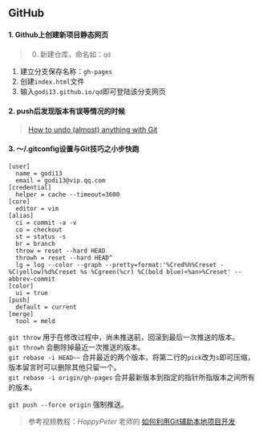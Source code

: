 ## GitHub

#### 1. Github上创建新项目静态网页
>0. 新建仓库，命名如：`qd`
1. 建立分支保存名称：`gh-pages`
2. 创建`index.html`文件
3. 输入`godi13.github.io/qd`即可登陆该分支网页

#### 2. push后发现版本有误等情况的时候

>[How to undo (almost) anything with Git](https://github.com/blog/2019-how-to-undo-almost-anything-with-git)

#### 3. ～/.gitconfig设置与Git技巧之小步快跑

    [user]
      name = godi13
      email = godi13@vip.qq.com
    [credential]
      helper = cache --timeout=3600
    [core]
      editor = vim
    [alias]
      ci = commit -a -v
      co = checkout
      st = status -s
      br = branch
      throw = reset --hard HEAD
      throwh = reset --hard HEAD^
      lg = log --color --graph --pretty=format:'%Cred%h%Creset -%C(yellow)%d%Creset %s %Cgreen(%cr) %C(bold blue)<%an>%Creset' --abbrev-commit
    [color]
      ui = true
    [push]
      default = current
    [merge]
      tool = meld
`git throw` 用于在修改过程中，尚未推送前，回滚到最后一次推送的版本。  
`git throwh` 会删除掉最近一次推送的版本。  
`git rebase -i HEAD~~` 合并最近的两个版本，将第二行的`pick`改为`s`即可压缩，版本留言时可以删除其他只留一个。  
`git rebase -i origin/gh-pages` 合并最新版本到指定的指针所指版本之间所有的版本。

`git push --force origin` 强制推送。

>参考视频教程：*HappyPeter* 老师的 [如何利用Git辅助本地项目开发](http://haoduoshipin.com/v/92)
